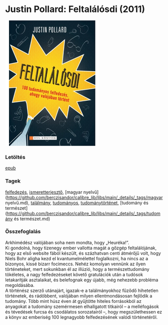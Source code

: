 # <a name="id_1008">Justin Pollard: Feltalálósdi (2011)</a>
<img src="https://github.com/BercziSandor/calibre_lib/raw/main/libs/main/Justin%20Pollard/Feltalalosdi%20%281008%29/cover.jpg" alt="cover" width="300"/>

### Letöltés
[epub](https://github.com/BercziSandor/calibre_lib/raw/main/libs/main/Justin%20Pollard/Feltalalosdi%20%281008%29/Feltalalosdi%20-%20Justin%20Pollard.epub)

### Tagek
[felfedezés](https://github.com/berczisandor/calibre_lib/libs/main/_details/_tags/felfedezés.md), [ismeretterjesztő](https://github.com/berczisandor/calibre_lib/libs/main/_details/_tags/ismeretterjesztő.md), [magyar nyelvű](https://github.com/berczisandor/calibre_lib/libs/main/_details/_tags/magyar nyelvű.md), [találmány](https://github.com/berczisandor/calibre_lib/libs/main/_details/_tags/találmány.md), [tudományos](https://github.com/berczisandor/calibre_lib/libs/main/_details/_tags/tudományos.md), [tudománytörténet](https://github.com/berczisandor/calibre_lib/libs/main/_details/_tags/tudománytörténet.md), [tudomány és természet](https://github.com/berczisandor/calibre_lib/libs/main/_details/_tags/tudomány és természet.md)

### Összefoglalás
<p class="description">Arkhimédész valójában soha nem mondta, hogy „Heuréka!”.<br>Ki gondolná, hogy tizenegy ember vallotta magát a gőzgép feltalálójának, hogy az első website fából készült, és százhatvan centi átmérőjű volt, hogy Niels Bohr aligha kezd el kvantumelmélettel foglalkozni, ha nincs az a bizonyos, kissé bizarr focimeccs. Nehéz komolyan vennünk az ilyen történeteket, mert sokunkban él az illúzió, hogy a természettudomány tökéletes, a nagy felfedezéseket követő gratulációk után a tudósok letakarítják asztalaikat, és belefognak egy újabb, még nehezebb probléma megoldásába.<br>A történész szerző utánajárt, igazak-e a találmányokhoz fűződő hihetetlen történetek, és rádöbbent, valójában milyen ellentmondásosan fejlődik a tudomány. Több mint húsz éven át gyűjtötte hiteles forrásokból az anyagokat a tudomány szemérmesen elhallgatott titkairól – a melléfogások és tévedések furcsa és csodálatos sorozatairól –, hogy megszülethessen ez a könyv az emberiség 100 legnagyobb felfedezésének valódi történetéről.</p>



